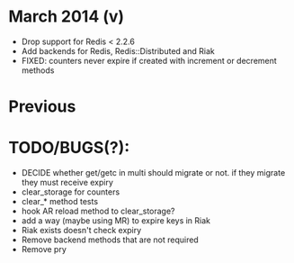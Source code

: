 <!--- TODO: Date and version -->
# March 2014 (v)
<!--- TODO: Check on this version number -->
- Drop support for Redis < 2.2.6
- Add backends for Redis, Redis::Distributed and Riak
- FIXED: counters never expire if created with increment or decrement methods

# Previous
<!--- TODO: Fill in -->


# TODO/BUGS(?):
- DECIDE whether get/getc in multi should migrate or not. if they migrate they must receive expiry
- clear_storage for counters
- clear_* method tests
- hook AR reload method to clear_storage?
- add a way (maybe using MR) to expire keys in Riak
- Riak exists doesn't check expiry
- Remove backend methods that are not required
- Remove pry